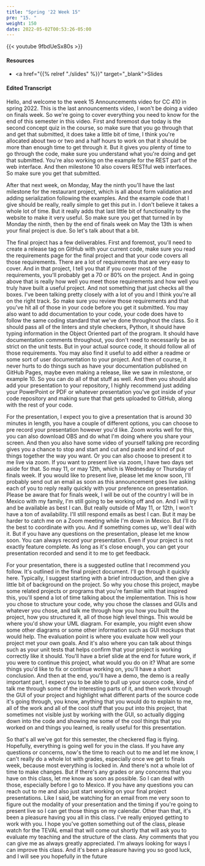 ```yaml
---
title: "Spring '22 Week 15"
pre: "15. "
weight: 150
date: 2022-05-02T00:53:26-05:00
---
```


{{< youtube 9fbdUeSx80s   >}}

#### Resources

* <a href="{{% relref "./slides" %}}" target="_blank">Slides</a>

#### Edited Transcript

Hello, and welcome to the week 15 Announcements video for CC 410 in spring 2022. This is the last announcements video, I won't be doing a video on finals week. So we're going to cover everything you need to know for the end of this semester in this video. First and foremost due today is the second concept quiz in the course, so make sure that you go through that and get that submitted, it does take a little bit of time, I think you're allocated about two or two and a half hours to work on that it should be more than enough time to get through it. But it gives you plenty of time to go through the code, make sure you understand what you're doing and get that submitted. You're also working on the example for the REST part of the web interface. And then milestone 10 also covers RESTful web interfaces. So make sure you get that submitted.

 After that next week, on Monday, May the ninth you'll have the last milestone for the restaurant project, which is all about form validation and adding serialization following the examples. And the example code that I give should be really, really simple to get this put in. I don't believe it takes a whole lot of time. But it really adds that last little bit of functionality to the website to make it very useful. So make sure you get that turned in by Monday the ninth, then by the end of finals week on May the 13th is when your final project is due. So let's talk about that a bit. 
 
 The final project has a few deliverables. First and foremost, you'll need to create a release tag on GitHub with your current code, make sure you read the requirements page for the final project and that your code covers all those requirements. There are a lot of requirements that are very easy to cover. And in that project, I tell you that if you cover most of the requirements, you'll probably get a 70 or 80% on the project. And in going above that is really how well you meet those requirements and how well you truly have built a useful project. And not something that just checks all the boxes. I've been talking pretty closely with a lot of you and I think you're all on the right track. So make sure you review those requirements and that you've hit all of those in your code before you get it submitted. You may also want to add documentation to your code, your code does have to follow the same coding standard that we've done throughout the class. So it should pass all of the linters and style checkers, Python, it should have typing information in the Object Oriented part of the program. It should have documentation comments throughout, you don't need to necessarily be as strict on the unit tests. But in your actual source code, it should follow all of those requirements. You may also find it useful to add either a readme or some sort of user documentation to your project. And then of course, it never hurts to do things such as have your documentation published on GitHub Pages, maybe even making a release, like we saw in milestone, or example 10. So you can do all of that stuff as well. And then you should also add your presentation to your repository, I highly recommend just adding your PowerPoint or PDF or whatever presentation you've got inside of your code repository and making sure that that gets uploaded to GitHub, along with the rest of your code. 
 
 For the presentation, I expect you to give a presentation that is around 30 minutes in length, you have a couple of different options, you can choose to pre record your presentation however you'd like. Zoom works well for this, you can also download OBS and do what I'm doing where you share your screen. And then you also have some video of yourself talking pre recording gives you a chance to stop and start and cut and paste and kind of put things together the way you want. Or you can also choose to present it to me live via zoom. If you want to present live via zoom, I have two days set aside for that. So may 11, or may 12th, which is Wednesday or Thursday of finals week. If you would like to present live, please let me know soon, I'll probably send out an email as soon as this announcement goes live asking each of you to reply really quickly with your preference on presentation. Please be aware that for finals week, I will be out of the country I will be in Mexico with my family, I'm still going to be working off and on. And I will try and be available as best I can. But really outside of May 11, or 12th, I won't have a ton of availability. I'll still respond emails as best I can. But it may be harder to catch me on a Zoom meeting while I'm down in Mexico. But I'll do the best to coordinate with you. And if something comes up, we'll deal with it. But if you have any questions on the presentation, please let me know soon. You can always record your presentation. Even if your project is not exactly feature complete. As long as it's close enough, you can get your presentation recorded and send it to me to get feedback. 
 
 For your presentation, there is a suggested outline that I recommend you follow. It's outlined in the final project document. I'll go through it quickly here. Typically, I suggest starting with a brief introduction, and then give a little bit of background on the project. So why you chose this project, maybe some related projects or programs that you're familiar with that inspired this, you'll spend a lot of time talking about the implementation. This is how you chose to structure your code, why you chose the classes and GUIs and whatever you chose, and talk me through how you how you built the project, how you structured it, all of those high level things. This would be where you'd show your UML diagram. For example, you might even show some other diagrams or some other information such as GUI mockups that would help. The evaluation point is where you evaluate how well your project met your own goals. And it's also where you can talk about things such as your unit tests that helps confirm that your project is working correctly like it should. You'll have a brief slide at the end for future work, if you were to continue this project, what would you do on it? What are some things you'd like to fix or continue working on, you'll have a short conclusion. And then at the end, you'll have a demo, the demo is a really important part, I expect you to be able to pull up your source code, kind of talk me through some of the interesting parts of it, and then work through the GUI of your project and highlight what different parts of the source code it's going through, you know, anything that you would do to explain to me, all of the work and all of the cool stuff that you put into this project, that sometimes not visible just by working with the GUI, so actually digging down into the code and showing me some of the cool things that you worked on and things you learned, is really useful for this presentation. 
 
 So that's all we've got for this semester, the checkered flag is flying. Hopefully, everything is going well for you in the class. If you have any questions or concerns, now's the time to reach out to me and let me know, I can't really do a whole lot with grades, especially once we get to finals week, because most everything is locked in. And there's not a whole lot of time to make changes. But if there's any grades or any concerns that you have on this class, let me know as soon as possible. So I can deal with those, especially before I go to Mexico. If you have any questions you can reach out to me and also just start working on your final project presentations. Like I said, be watching for an email from me very soon to figure out the modality of your presentation and the timing if you're going to present live so I can get those things on my calendar. Other than that, it's been a pleasure having you all in this class. I've really enjoyed getting to work with you. I hope you've gotten something out of the class, please watch for the TEVAL email that will come out shortly that will ask you to evaluate my teaching and the structure of the class. Any comments that you can give me as always greatly appreciated. I'm always looking for ways I can improve this class. And it's been a pleasure having you so good luck, and I will see you hopefully in the future 

